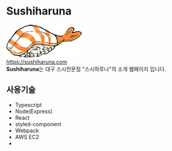 # Sushiharuna
<img src="./source/images/sushiicon.png"></img><br/>
https://sushiharuna.com<br/>
**Sushiharuna**는 대구 스시전문점 "스시하루나"의 소개 웹페이지 입니다.

## 사용기술

* Typescript
* Node(Express)
* React
* styled-component
* Webpack
* AWS EC2
* 